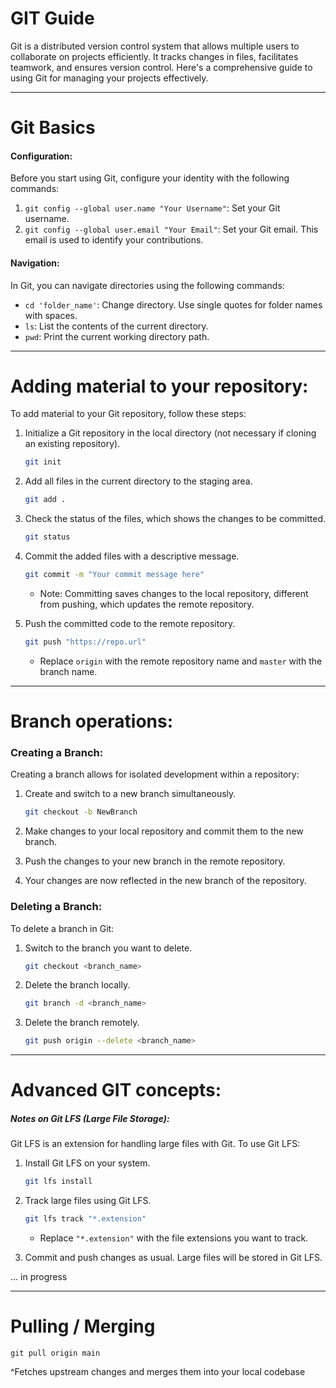 # **GIT Guide**

Git is a distributed version control system that allows multiple users to collaborate on projects efficiently. It tracks changes in files, facilitates teamwork, and ensures version control. Here's a comprehensive guide to using Git for managing your projects effectively.


---

# **Git Basics**

#### Configuration:
Before you start using Git, configure your identity with the following commands:

1. `git config --global user.name "Your Username"`: Set your Git username.
2. `git config --global user.email "Your Email"`: Set your Git email. This email is used to identify your contributions.

#### Navigation:
In Git, you can navigate directories using the following commands:

- `cd 'folder_name'`: Change directory. Use single quotes for folder names with spaces.
- `ls`: List the contents of the current directory.
- `pwd`: Print the current working directory path.


---

# **Adding material to your repository:**

To add material to your Git repository, follow these steps:

1. Initialize a Git repository in the local directory (not necessary if cloning an existing repository).
   ```bash
   git init
   ```

2. Add all files in the current directory to the staging area.
   ```bash
   git add .
   ```

3. Check the status of the files, which shows the changes to be committed.
   ```bash
   git status
   ```

4. Commit the added files with a descriptive message.
   ```bash
   git commit -m "Your commit message here"
   ```

   - Note: Committing saves changes to the local repository, different from pushing, which updates the remote repository.

5. Push the committed code to the remote repository.
   ```bash
   git push "https://repo.url"
   ```

   - Replace `origin` with the remote repository name and `master` with the branch name.



---

# **Branch operations:**

### Creating a Branch:

Creating a branch allows for isolated development within a repository:

1. Create and switch to a new branch simultaneously.
   ```bash
   git checkout -b NewBranch
   ```

2. Make changes to your local repository and commit them to the new branch.

3. Push the changes to your new branch in the remote repository.

4. Your changes are now reflected in the new branch of the repository.

### Deleting a Branch:

To delete a branch in Git:

1. Switch to the branch you want to delete.
   ```bash
   git checkout <branch_name>
   ```

2. Delete the branch locally.
   ```bash
   git branch -d <branch_name>
   ```

3. Delete the branch remotely.
   ```bash
   git push origin --delete <branch_name>
   ```



---

# **Advanced GIT concepts:**

##### Notes on Git LFS (Large File Storage):
Git LFS is an extension for handling large files with Git. To use Git LFS:
1. Install Git LFS on your system.
   ```bash
   git lfs install
   ```

2. Track large files using Git LFS.
   ```bash
   git lfs track "*.extension"
   ```
   - Replace `"*.extension"` with the file extensions you want to track.
3. Commit and push changes as usual. Large files will be stored in Git LFS.

... in progress



---

 #  **Pulling / Merging**

```
git pull origin main 
```

^Fetches upstream changes and merges them into your local codebase